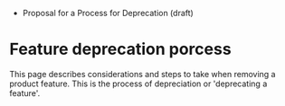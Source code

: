 * Proposal for a Process for Deprecation (draft)

# Feature deprecation porcess

This page describes considerations and steps to take when removing a product feature. This is the process of depreciation or 'deprecating a feature'.

